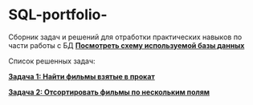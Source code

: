 # SQL-portfolio-
Сборник задач и решений для отработки практических навыков по части работы с БД
**[Посмотреть схему используемой базы данных](database_schema.md)**

Список решенных задач: 

 **[Задача 1: Найти фильмы взятые в прокат](task-01-find-rented-films.md)**
 
 **[Задача 2: Отсортировать фильмы по нескольким полям](task-02-order-by.md)**
